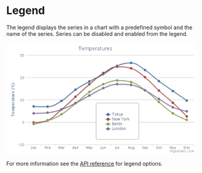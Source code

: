 Legend
======

The legend displays the series in a chart with a predefined symbol and the name of the series. Series can be disabled and enabled from the legend.

![legend.png](legend.png)

For more information see the [API reference](https://api.highcharts.com/highcharts/legend) for legend options.